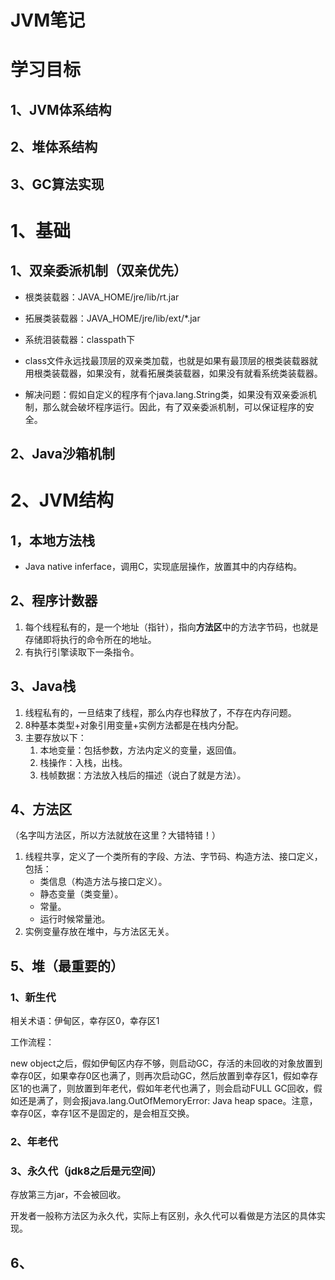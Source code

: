 # JVM笔记

# 学习目标

## 1、JVM体系结构

## 2、堆体系结构

## 3、GC算法实现

# 1、基础

## 1、双亲委派机制（双亲优先）

- 根类装载器：JAVA_HOME/jre/lib/rt.jar
- 拓展类装载器：JAVA_HOME/jre/lib/ext/*.jar
- 系统泪装载器：classpath下

- class文件永远找最顶层的双亲类加载，也就是如果有最顶层的根类装载器就用根类装载器，如果没有，就看拓展类装载器，如果没有就看系统类装载器。
- 解决问题：假如自定义的程序有个java.lang.String类，如果没有双亲委派机制，那么就会破坏程序运行。因此，有了双亲委派机制，可以保证程序的安全。

## 2、Java沙箱机制



# 2、JVM结构

## 1，本地方法栈

- Java native inferface，调用C，实现底层操作，放置其中的内存结构。

## 2、程序计数器

1. 每个线程私有的，是一个地址（指针），指向**方法区**中的方法字节码，也就是存储即将执行的命令所在的地址。
2. 有执行引擎读取下一条指令。

## 3、Java栈

1. 线程私有的，一旦结束了线程，那么内存也释放了，不存在内存问题。
2. 8种基本类型+对象引用变量+实例方法都是在栈内分配。
3. 主要存放以下：
   1. 本地变量：包括参数，方法内定义的变量，返回值。
   2. 栈操作：入栈，出栈。
   3. 栈帧数据：方法放入栈后的描述（说白了就是方法）。



## 4、方法区

（名字叫方法区，所以方法就放在这里？大错特错！）

1. 线程共享，定义了一个类所有的字段、方法、字节码、构造方法、接口定义，包括：
   - 类信息（构造方法与接口定义）。
   - 静态变量（类变量）。
   - 常量。
   - 运行时候常量池。
2. 实例变量存放在堆中，与方法区无关。

## 5、**堆（最重要的）**

### 1、新生代

相关术语：伊甸区，幸存区0，幸存区1

工作流程：

new object之后，假如伊甸区内存不够，则启动GC，存活的未回收的对象放置到幸存0区，如果幸存0区也满了，则再次启动GC，然后放置到幸存区1，假如幸存区1的也满了，则放置到年老代，假如年老代也满了，则会启动FULL GC回收，假如还是满了，则会报java.lang.OutOfMemoryError: Java heap space。注意，幸存0区，幸存1区不是固定的，是会相互交换。

### 2、年老代

### 3、永久代（jdk8之后是元空间）

存放第三方jar，不会被回收。

开发者一般称方法区为永久代，实际上有区别，永久代可以看做是方法区的具体实现。

## 6、